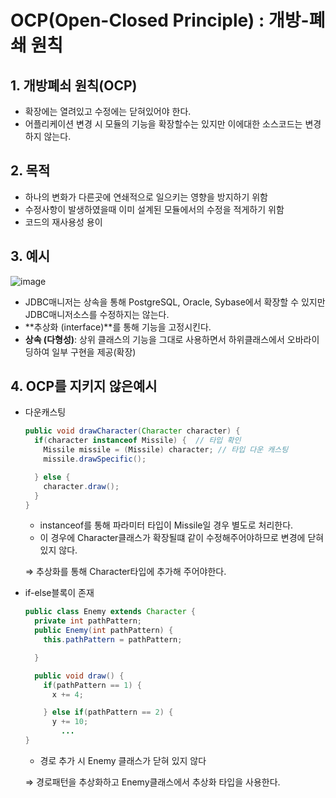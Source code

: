# OCP(Open-Closed Principle) : 개방-폐쇄 원칙

## 1. 개방폐쇠 원칙(OCP)

- 확장에는 열려있고 수정에는 닫혀있어야 한다.
- 어플리케이션 변경 시 모듈의 기능을 확장할수는 있지만 이에대한 소스코드는 변경하지 않는다.

## 2. 목적

- 하나의 변화가 다른곳에 연쇄적으로 일으키는 영향을 방지하기 위함
- 수정사항이 발생하였을때 이미 설계된 모듈에서의 수정을 적게하기 위함
- 코드의 재사용성 용이

## 3. 예시

![image](https://user-images.githubusercontent.com/73684562/183253926-804f98da-b034-4959-af1f-4ef02b0f5c18.png)


- JDBC매니저는 상속을 통해 PostgreSQL, Oracle, Sybase에서 확장할 수 있지만  JDBC매니저소스를 수정하지는 않는다.
- **추상화 (interface)**를 통해 기능을 고정시킨다.
- **상속 (다형성)**: 상위 클래스의 기능을 그대로 사용하면서 하위클래스에서 오바라이딩하여 일부 구현을 제공(확장)

## 4. OCP를 지키지 않은예시

- 다운캐스팅
    
    ```java
    public void drawCharacter(Character character) {
      if(character instanceof Missile) {  // 타입 확인
        Missile missile = (Missile) character; // 타입 다운 캐스팅
        missile.drawSpecific();
    
      } else {
        character.draw();
      }
    }
    ```
    
    - instanceof를 통해 파라미터 타입이 Missile일 경우 별도로 처리한다.
    - 이 경우에 Character클래스가 확장될떄 같이 수정해주어야하므로 변경에 닫혀 있지 않다.
    
    ⇒ 추상화를 통해 Character타입에 추가해 주어야한다.
    
- if-else블록이 존재
    
    ```java
    public class Enemy extends Character {
      private int pathPattern;
      public Enemy(int pathPattern) {
        this.pathPattern = pathPattern;
    
      }
    
      public void draw() {
        if(pathPattern == 1) {
          x += 4;
    
        } else if(pathPattern == 2) {
          y += 10;
    		...
    }
    ```
    
    - 경로 추가 시 Enemy 클래스가 닫혀 있지 않다
    
    ⇒ 경로패턴을 추상화하고 Enemy클래스에서 추상화 타입을 사용한다.
